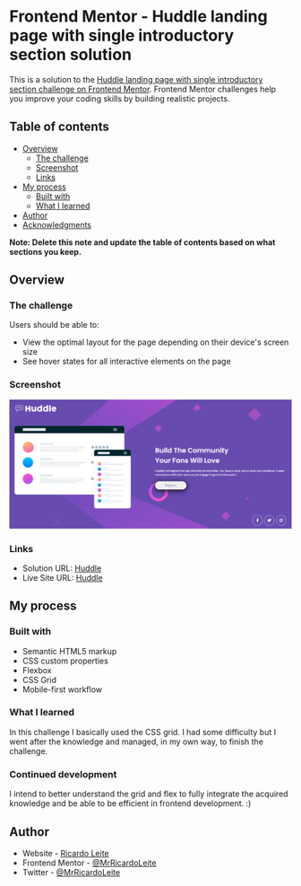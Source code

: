 # Frontend Mentor - Huddle landing page with single introductory section solution

This is a solution to the [Huddle landing page with single introductory section challenge on Frontend Mentor](https://www.frontendmentor.io/challenges/huddle-landing-page-with-a-single-introductory-section-B_2Wvxgi0). Frontend Mentor challenges help you improve your coding skills by building realistic projects. 

## Table of contents

- [Overview](#overview)
  - [The challenge](#the-challenge)
  - [Screenshot](#screenshot)
  - [Links](#links)
- [My process](#my-process)
  - [Built with](#built-with)
  - [What I learned](#what-i-learned)
- [Author](#author)
- [Acknowledgments](#acknowledgments)

**Note: Delete this note and update the table of contents based on what sections you keep.**

## Overview

### The challenge

Users should be able to:

- View the optimal layout for the page depending on their device's screen size
- See hover states for all interactive elements on the page

### Screenshot

![](./src/images/screenshot/huddle.png)

### Links

- Solution URL: [Huddle](https://github.com/MrRicardoLeite/huddle)
- Live Site URL: [Huddle](https://mrricardoleite.github.io/huddle/)

## My process

### Built with

- Semantic HTML5 markup
- CSS custom properties
- Flexbox
- CSS Grid
- Mobile-first workflow

### What I learned

In this challenge I basically used the CSS grid. I had some difficulty but I went after the knowledge and managed, in my own way, to finish the challenge.

### Continued development

I intend to better understand the grid and flex to fully integrate the acquired knowledge and be able to be efficient in frontend development. :)

## Author

- Website - [Ricardo Leite](https://www.your-site.com)
- Frontend Mentor - [@MrRicardoLeite](https://www.frontendmentor.io/profile/MrRicardoLeite)
- Twitter - [@MrRicardoLeite](https://www.twitter.com/MrRicardoLeite)